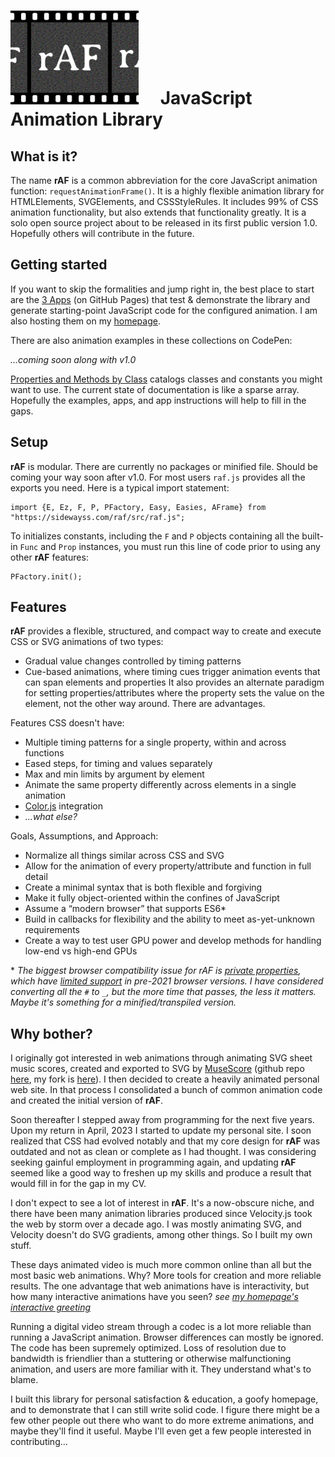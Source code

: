 # <img src="img/rAFgithub.jpg" type="image/svg+xml" style="height:150px;"></img> &emsp;JavaScript Animation Library

## What is it?
The name **rAF** is a common abbreviation for the core JavaScript animation function: `requestAnimationFrame()`. It is a highly flexible animation library for HTMLElements, SVGElements, and CSSStyleRules. It includes 99% of CSS animation functionality, but also extends that functionality greatly.
It is a solo open source project about to be released in its first public version 1.0. Hopefully others will contribute in the future.

## Getting started
If you want to skip the formalities and jump right in, the best place to start are the <a href="https://sidewayss.github.io/rAF/apps/">3 Apps</a> (on GitHub Pages) that test & demonstrate the library and generate starting-point JavaScript code for the configured animation. I am also hosting them on my <a href="https://sidewayss.com/raf/apps/">homepage</a>.

There are also animation examples in these collections on CodePen:

<i>...coming soon along with v1.0</i>

<a href="https://sidewayss.github.io/rAF/docs/raf-by-class.html">Properties and Methods by Class</a> catalogs classes and constants you might want to use. The current state of documentation is like a sparse array. Hopefully the examples, apps, and app instructions will help to fill in the gaps.

## Setup
**rAF** is modular. There are currently no packages or minified file. Should be coming your way soon after v1.0. For most users `raf.js` provides all the exports you need. Here is a typical import statement:
```
import {E, Ez, F, P, PFactory, Easy, Easies, AFrame} from "https://sidewayss.com/raf/src/raf.js";
```
To initializes constants, including the `F` and `P` objects containing all the built-in `Func` and `Prop` instances, you must run this line of code prior to using any other **rAF** features:
```
PFactory.init();
```
## Features
**rAF** provides a flexible, structured, and compact way to create and execute CSS or SVG animations of two types:
- Gradual value changes controlled by timing patterns
- Cue-based animations, where timing cues trigger animation events that can span elements and properties
It also provides an alternate paradigm for setting properties/attributes where the property sets the value on the element, not the other way around. There are advantages.

Features CSS doesn't have:
- Multiple timing patterns for a single property, within and across functions
- Eased steps, for timing and values separately
- Max and min limits by argument by element
- Animate the same property differently across elements in a single animation
- <a href="https://github.com/color-js/color.js">Color.js</a> integration
- *...what else?*

Goals, Assumptions, and Approach:
- Normalize all things similar across CSS and SVG
- Allow for the animation of every property/attribute and function in full detail
- Create a minimal syntax that is both flexible and forgiving
- Make it fully object-oriented within the confines of JavaScript
- Assume a “modern browser” that supports ES6*
- Build in callbacks for flexibility and the ability to meet as-yet-unknown requirements
- Create a way to test user GPU power and develop methods for handling low-end vs high-end GPUs

\* *The biggest browser compatibility issue for rAF is [private properties](https://developer.mozilla.org/en-US/docs/Web/JavaScript/Reference/Classes/Private_properties), which have [limited support](https://caniuse.com/?search=private%20class) in pre-2021 browser versions. I have considered converting all the `#` to `_`, but the more time that passes, the less it matters. Maybe it's something for a minified/transpiled version.*

## Why bother?
I originally got interested in web animations through animating SVG sheet music scores, created and exported to SVG by <a href="https://musescore.org">MuseScore</a> (github repo <a href="https://github.com/musescore/MuseScore">here</a>, my fork is <a href="https://github.com/sidewayss/MuseScore">here</a>). I then decided to create a heavily animated personal web site. In that process I consolidated a bunch of common animation code and created the initial version of **rAF**.

Soon thereafter I stepped away from programming for the next five years. Upon my return in April, 2023 I started to update my personal site. I soon realized that CSS had evolved notably and that my core design for **rAF** was outdated and not as clean or complete as I had thought. I was considering seeking gainful employment in programming again, and updating **rAF** seemed like a good way to freshen up my skills and produce a result that would fill in for the gap in my CV.

I don't expect to see a lot of interest in **rAF**. It's a now-obscure niche, and there have been many animation libraries produced since Velocity.js took the web by storm over a decade ago. I was mostly animating SVG, and Velocity doesn't do SVG gradients, among other things. So I built my own stuff.

These days animated video is much more common online than all but the most basic web animations. Why? More tools for creation and more reliable results. The one advantage that web animations have is interactivity, but how many interactive animations have you seen? *see <a href="https://sidewayss.com">my homepage's interactive greeting</a>*

Running a digital video stream through a codec is a lot more reliable than running a JavaScript animation. Browser differences can mostly be ignored. The code has been supremely optimized. Loss of resolution due to bandwidth is friendlier than a stuttering or otherwise malfunctioning animation, and users are more familiar with it. They understand what's to blame.

I built this library for personal satisfaction & education, a goofy homepage, and to demonstrate that I can still write solid code. I figure there might be a few other people out there who want to do more extreme animations, and maybe they'll find it useful. Maybe I'll even get a few people interested in contributing...